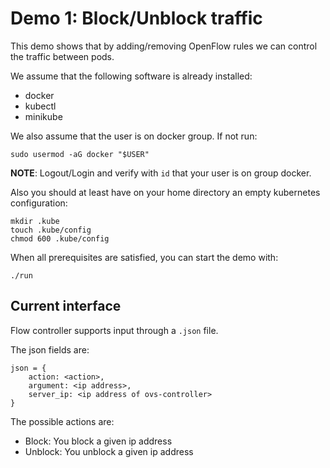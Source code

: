 # Demo 1: Block/Unblock traffic

This demo shows that by adding/removing OpenFlow rules we can control the
traffic between pods.

We assume that the following software is already installed:

- docker
- kubectl
- minikube

We also assume that the user is on docker group. If not run:

```
sudo usermod -aG docker "$USER"
```

**NOTE**: Logout/Login and verify with `id` that your user is on group docker.

Also you should at least have on your home directory an empty kubernetes
configuration:

```
mkdir .kube
touch .kube/config
chmod 600 .kube/config
```

When all prerequisites are satisfied, you can start the demo with:

```
./run
```

## Current interface

Flow controller supports input through a `.json` file.

The json fields are:
```
json = {
    action: <action>,
    argument: <ip address>,
    server_ip: <ip address of ovs-controller>
}
```

The possible actions are:

- Block: You block a given ip address 
- Unblock: You unblock a given ip address
